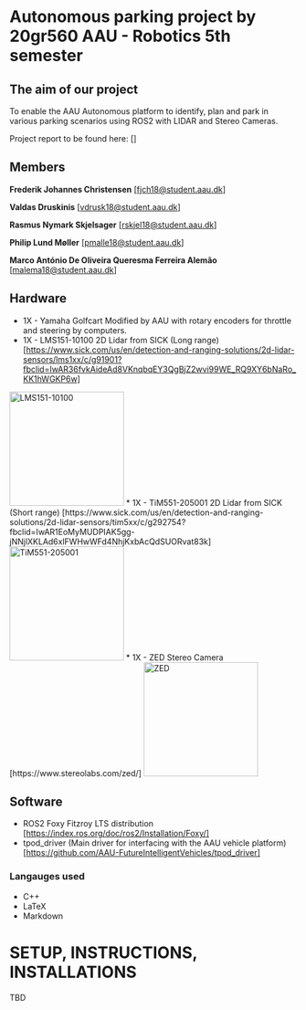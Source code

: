 # Autonomous parking project by 20gr560 AAU - Robotics 5th semester
## The aim of our project
To enable the AAU Autonomous platform to identify, plan and park in various parking scenarios using ROS2 with LIDAR and Stereo Cameras.

Project report to be found here: []

## Members
**Frederik Johannes Christensen** [fjch18@student.aau.dk]

**Valdas Druskinis** [vdrusk18@student.aau.dk]

**Rasmus Nymark Skjelsager** [rskjel18@student.aau.dk]

**Philip Lund Møller** [pmalle18@student.aau.dk]


**Marco António De Oliveira Queresma Ferreira Alemão** [malema18@student.aau.dk]


## Hardware
* 1X - Yamaha Golfcart Modified by AAU with rotary encoders for throttle and steering by computers.
* 1X - LMS151-10100 2D Lidar from SICK (Long range) [https://www.sick.com/us/en/detection-and-ranging-solutions/2d-lidar-sensors/lms1xx/c/g91901?fbclid=IwAR36fvkAideAd8VKnqbqEY3QgBjZ2wvi99WE_RQ9XY6bNaRo_KK1hWGKP6w]
<img src="https://cdn.sick.com/media/895/9/99/999/IM0033999.png" alt="LMS151-10100" width="200"/>
* 1X - TiM551-205001 2D Lidar from SICK (Short range) [https://www.sick.com/us/en/detection-and-ranging-solutions/2d-lidar-sensors/tim5xx/c/g292754?fbclid=IwAR1EoMyMUDPIAK5gg-jNNjlXKLAd6xlFWHwWFd4NhjKxbAcQdSUORvat83k]
<img src="https://cdn.sick.com/media/895/8/28/028/IM0051028.png" alt="TiM551-205001" width="200"/>
* 1X - ZED Stereo Camera [https://www.stereolabs.com/zed/]
<img src="https://cdn.stereolabs.com/assets/images/zed/zed-product-main.jpg" alt="ZED" width="200"/>

## Software
* ROS2 Foxy Fitzroy LTS distribution [https://index.ros.org/doc/ros2/Installation/Foxy/]
* tpod_driver (Main driver for interfacing with the AAU vehicle platform) [https://github.com/AAU-FutureIntelligentVehicles/tpod_driver]
### Langauges used
* C++
* LaTeX
* Markdown


# SETUP, INSTRUCTIONS, INSTALLATIONS
TBD
